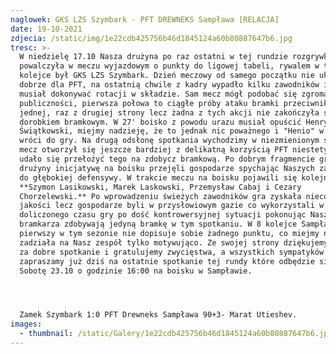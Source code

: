 ```yaml
---
naglowek: GKS LZS Szymbark - PFT DREWNEKS Sampława [RELACJA]
date: 19-10-2021
zdjecia: /static/img/1e22cdb425756b46d1845124a60b80887647b6.jpg
tresc: >-
  W niedzielę 17.10 Nasza drużyna po raz ostatni w tej rundzie rozgrywkowej
  powalczyła w meczu wyjazdowym o punkty do ligowej tabeli, rywalem w tej
  kolejce był GKS LZS Szymbark. Dzień meczowy od samego początku nie układał się
  dobrze dla PFT, na ostatnią chwile z kadry wypadło kilku zawodników i trener
  musiał dokonywać rotacji w składzie. Sam mecz mógł podobać się zgromadzonej
  publiczności, pierwsza połowa to ciągłe próby ataku bramki przeciwnika raz z
  jednej, raz z drugiej strony lecz żadna z tych akcji nie zakończyła się
  dorobkiem bramkowym. W 27' boisko z powodu urazu musiał opuścić Henryk
  Świątkowski, miejmy nadzieję, że to jednak nic poważnego i "Henio" w pełni sił
  wróci do gry. Na drugą odsłonę spotkania wychodzimy w niezmienionym składzie a
  mecz otworzył się jeszcze bardziej z delikatną korzyścią PFT niestety nie
  udało się przełożyć tego na zdobycz bramkową. Po dobrym fragmencie gry Naszej
  drużyny inicjatywę na boisku przejęli gospodarze spychając Naszych zawodników
  do głębokiej defensywy. W trakcie meczu na boisku pojawili się kolejno
  **Szymon Lasikowski, Marek Laskowski, Przemysław Cabaj i Cezary
  Chorzelewski.** Po wprowadzeniu świeżych zawodników gra zyskała nieco na
  jakości lecz gospodarze byli w przysłowiowym gazie co wykorzystali w **3'**
  doliczonego czasu gry po dość kontrowersyjnej sytuacji pokonując Naszego
  bramkarza zdobywają jedyną bramkę w tym spotkaniu. W 8 kolejce Sampława po raz
  pierwszy w tym sezonie nie dopisuje sobie żadnego punktu, co miejmy nadzieję
  zadziała na Nasz zespół tylko motywująco. Ze swojej strony dziękujemy rywalom
  za dobre spotkanie i gratulujemy zwycięstwa, a wszystkich sympatyków klubu
  zapraszamy już dziś na ostatnie spotkanie tej rundy które odbędzie się w
  Sobotę 23.10 o godzinie 16:00 na boisku w Sampławie. 




  Zamek Szymbark 1:0 PFT Drewneks Sampława 90+3- Marat Utieshev.
images:
  - thumbnail: /static/Galery/1e22cdb425756b46d1845124a60b80887647b6.jpg
---
```

